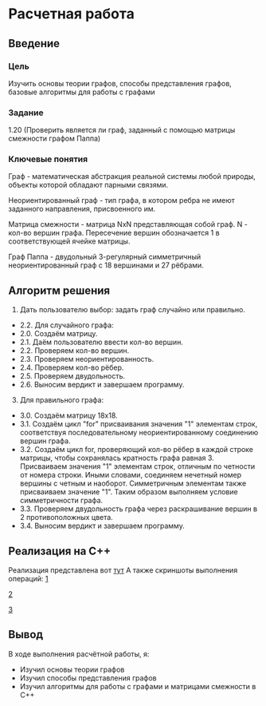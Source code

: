 # Расчетная работа 

## Введение

### Цель

Изучить основы теории графов, способы представления графов, базовые алгоритмы для работы с графами

### Задание

1.20 (Проверить является ли граф, заданный с помощью матрицы смежности графом Паппа)

### Ключевые понятия

Граф - математическая абстракция реальной системы любой природы, объекты которой обладают парными связями.

Неориентированный граф -  тип графа, в котором ребра не имеют заданного направления, присвоенного им.

Матрица смежности - матрица NxN представляющая собой граф. N - кол-во вершин графа. Пересечение вершин обозначается 1 в соответствующей ячейке матрицы.

Граф Паппа - двудольный 3-регулярный симметричный неориентированный граф с 18 вершинами и 27 рёбрами.

## Алгоритм решения

1. Дать пользователю выбор: задать граф случайно или правильно.
- 2.2. Для случайного графа:
- 2.0. Создаём матрицу.
- 2.1. Даём пользователю ввести кол-во вершин.
- 2.2. Проверяем кол-во вершин.
- 2.3. Проверяем неориентированность.
- 2.4. Проверяем кол-во рёбер.
- 2.5. Проверяем двудольность.
- 2.6. Выносим вердикт и завершаем программу.

3. Для правильного графа:
- 3.0. Создаём матрицу 18х18.
- 3.1. Создаём цикл "for" присваивания значения "1" элементам строк, соответствуя последовательному неориентированному соединению вершин графа.
- 3.2. Создаём цикл for, проверяющий кол-во рёбер в каждой строке матрицы, чтобы сохранялась кратность графа равная 3. Присваиваем значения "1" элементам строк, отличным по четности от номера строки.
Иными словами, соединяем нечетный номер вершины с четным и наоборот. Симметричным элементам также присваиваем значение "1". Таким образом выполняем условие симметричности графа.
- 3.3. Проверяем двудольность графа через раскрашивание вершин в 2 противоположных цвета.
- 3.4. Выносим вердикт и завершаем программу.

## Реализация на C++

Реализация представлена вот [тут](https://github.com/iis-32170x/RPIIS/blob/%D0%9E%D1%81%D1%82%D1%80%D0%BE%D0%B2_%D0%9C/%D0%A0%D0%A0/%D0%9A%D0%BE%D0%B4)
А также скриншоты выполнения операций: 
[1](https://github.com/iis-32170x/RPIIS/blob/%D0%9E%D1%81%D1%82%D1%80%D0%BE%D0%B2_%D0%9C/%D0%A0%D0%A0/%D0%A2%D0%B5%D1%81%D1%821.png)

[2](https://github.com/iis-32170x/RPIIS/blob/%D0%9E%D1%81%D1%82%D1%80%D0%BE%D0%B2_%D0%9C/%D0%A0%D0%A0/%D0%A2%D0%B5%D1%81%D1%822.png)

[3]()
## Вывод 

В ходе выполнения расчётной работы, я:

- Изучил основы теории графов
- Изучил способы представления графов
- Изучил алгоритмы для работы с графами и матрицами смежности в С++
